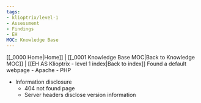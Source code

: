 ```yaml
---
tags:
- klioptrix/level-1
- Assessment
- Findings
- EH
MOC: Knowledge Base
---
```

[[_0000 Home|Home]] | [[_0001 Knowledge Base MOC|Back to Knowledge MOC]] | [[EH AS Klioptrix - level 1 index|Back to index]]
Found a default webpage - Apache - PHP
- Information disclosure
	- 404 not found page
	- Server headers disclose version information